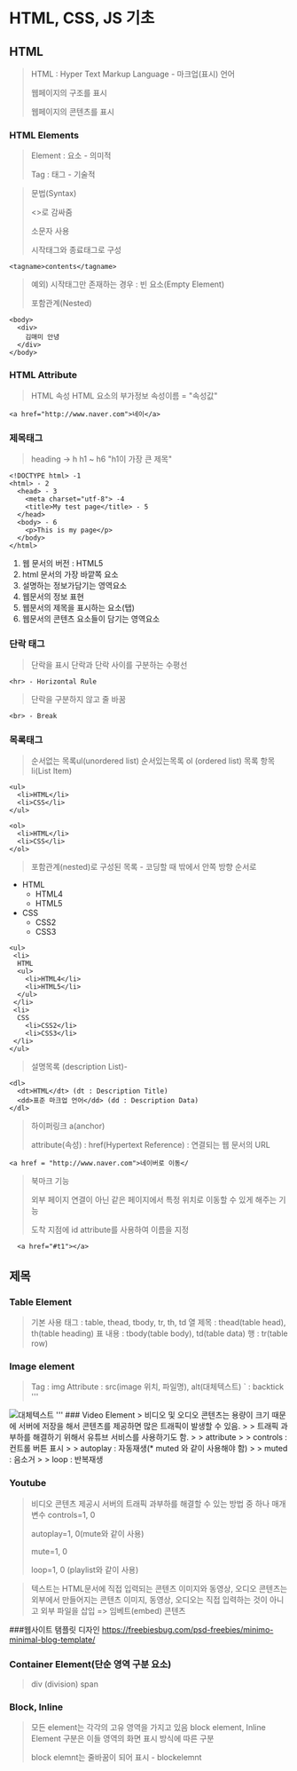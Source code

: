 # HTML, CSS, JS 기초 

## HTML

> HTML : Hyper Text Markup Language - 마크업(표시) 언어
> 
> 웹페이지의 구조를 표시
>
> 웹페이지의 콘텐츠를 표시

### HTML Elements

> Element : 요소 - 의미적
> 
> Tag : 태그 - 기술적

> 문법(Syntax)
> 
> <>로 감싸줌
> 
> 소문자 사용
> 
> 시작태그와 종료태그로 구성
```
<tagname>contents</tagname>
```
>
> 예외) 시작태그만 존재하는 경우 : 빈 요소(Empty Element)
> 
> 포함관계(Nested)
```
<body>
  <div>
    김매미 안녕
  </div>
</body>
```

### HTML Attribute

> HTML 속성
> HTML 요소의 부가정보
> 속성이름 = "속성값"


```
<a href="http://www.naver.com">네이</a>
```

### 제목태그


> heading -> h
> h1 ~ h6 "h1이 가장 큰 제목"

```
<!DOCTYPE html> -1
<html> - 2 
  <head> - 3
    <meta charset="utf-8"> -4 
    <title>My test page</title> - 5 
  </head>
  <body> - 6
    <p>This is my page</p>
  </body>
</html>
```

1. 웹 문서의 버전 : HTML5
2. html 문서의 가장 바깥쪽 요소
3. 설명하는 정보가담기는 영역요소
4. 웹문서의 정보 표현
5. 웹문서의 제목을 표시하는 요소(탭)
6. 웹문서의 콘텐츠 요소들이 담기는 영역요소

### 단락 태그

> 단락을 표시
> 단락과 단락 사이를 구분하는 수평선

```
<hr> - Horizontal Rule
```

> 단락을 구분하지 않고 줄 바꿈
```
<br> - Break
```

### 목록태그
> 순서없는 목록ul(unordered list)
> 순서있는목록 ol (ordered list)
> 목록 항목 li(List Item)

```
<ul>
  <li>HTML</li>
  <li>CSS</li>
</ul>

<ol>
  <li>HTML</li>
  <li>CSS</li>
</ol>
```
> 포함관계(nested)로 구성된 목록 - 코딩할 때 밖에서 안쪽 방향 순서로

- HTML
  - HTML4
  - HTML5
- CSS
  - CSS2
  - CSS3
```
<ul>
 <li>
  HTML
  <ul>
    <li>HTML4</li>
    <li>HTML5</li>
  </ul>
 </li>
 <li>
  CSS
    <li>CSS2</li>
    <li>CSS3</li>
 </li>
</ul>
```


> 설명목록 (description List)-<dl>

```
<dl>
  <dt>HTML</dt> (dt : Description Title)
  <dd>표준 마크업 언어</dd> (dd : Description Data)
</dl>
```
  
> 하이퍼링크 a(anchor)
>
> attribute(속성) : href(Hypertext Reference) : 연결되는 웹 문서의 URL
```
<a href = "http://www.naver.com">네이버로 이동</
```
  
>북마크 기능
>
>외부 페이지 연결이 아닌 같은 페이지에서 특정 위치로 이동할 수 있게 해주는 기능
>
>도착 지점에 id attribute를 사용하여 이름을 지정
```
  <a href="#t1"></a>
```
  <h2 id="t1">제목</h2>
  
### Table Element

> 기본 사용 태그 : table, thead, tbody, tr, th, td
> 열 제목 : thead(table head), th(table heading)
> 표 내용 : tbody(table body), td(table data)
> 행 : tr(table row)
  
### Image element
> Tag : img
> Attribute : src(image 위치, 파일명), alt(대체텍스트)
` : backtick
'''
<img src = "image.jpg" alt = "대체텍스트">
'''
### Video Element
> 비디오 및 오디오 콘텐츠는 용량이 크기 때문에 서버에 저장을 해서 콘텐츠를 제공하면 많은 트래픽이 발생할 수 있음.
>
> 트래픽 과부하를 해결하기 위해서 유튜브 서비스를 사용하기도 함.
>
> attribute
>
> controls : 컨트롤 버튼 표시
>
> autoplay : 자동재생(* muted 와 같이 사용해야 함)
>
> muted : 음소거
>
> loop : 반복재생

  ### Youtube
  
> 비디오 콘텐츠 제공시 서버의 트래픽 과부하를 해결할 수 있는 방법 중 하나
> 매개변수
> controls=1, 0
>
> autoplay=1, 0(mute와 같이 사용)
>
> mute=1, 0
>
> loop=1, 0 (playlist와 같이 사용)


> 텍스트는 HTML문서에 직접 입력되는 콘텐츠 
> 이미지와 동영상, 오디오 콘텐츠는 외부에서 만들어지는 콘텐츠
> 이미지, 동영상, 오디오는 직접 입력하는 것이 아니고 외부 파일을 삽입 => 임베트(embed) 콘텐츠
> 



###웹사이트 탬플릿 디자인
https://freebiesbug.com/psd-freebies/minimo-minimal-blog-template/

### Container Element(단순 영역 구분 요소)

> div (division)
> span 

### Block, Inline

> 모든 element는 각각의 고유 영역을 가지고 있음
> block element, Inline Element 구분은 이들 영역의 화면 표시 방식에 따른 구분
>
> block elemnt는 줄바꿈이 되어 표시 - blockelemnt

